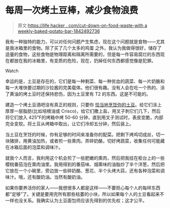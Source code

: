 # 每周一次烤土豆棒，减少食物浪费

> 原文:[https://life hacker . com/cut-down-on-food-waste-with a weekly-baked-potato-bar-1842492736](https://lifehacker.com/cut-down-on-food-waste-with-a-weekly-baked-potato-bar-1842492736)

我有一种独特的能力，可以对任何问题产生焦虑，现在这个问题就是食物——尤其是我冰箱里的食物。除了买了几个太多的鸡蛋 之外，我认为我做得很好，储存了适量的食物，这些食物是物理距离和隔离所需要的，但是每一件容易腐烂的东西现在都放在我的冰箱里，有变质的危险，现在，扔掉任何东西都感觉像是犯罪。

Watch

幸运的是，土豆是存在的，它们是每一种剩菜、每一种贫血的蔬菜、每一片奶酪和每一大堆快要过期的沙拉酱的完美载体。他们很有趣。没有人会在吃一个热的、涂了黄油的烤土豆时还保持悲伤，因为土豆里有 T2 的东西。这是不可能的。

建造一个烤土豆酒吧没有真正的规则，只要你 [恰当地烹饪你的土豆](https://lifehacker.com/how-to-make-a-restaurant-quality-baked-potato-1829011259)。给它们涂上厚厚一层脂肪(比如培根油或 Crisco)，给它们撒上盐，用叉子刺它们几下，然后将它们放入 425℉的烤箱中烤 50-60 分钟，直到用叉子测试时，表皮变脆，内部完全变软。将土豆从烤箱中取出，让它们冷却五分钟，然后装上。

当土豆在烹饪的时候，你有足够的时间来准备你的配菜。把剩下烤鸡切成丝，切一块猪排，用黄油加热，或者煎一些熏肉。弄碎奶酪，切好烤蔬菜，收集任何可能藏在冰箱后面的泡菜和调味汁。

就我个人而言，我利用这个机会煎了一些肥嫩的熏肉，然后把我挂在柜台上的一些樱桃番茄泡在熏肉油里。我用得到的番茄味、烟熏味的油脂炒了半个洋葱，然后把它放在一个小碗里，旁边放一些碎奶酪、葱花、半个头烤大蒜，还有各种泡菜和调味汁。哦，还有酸奶油。当然有酸奶油。

如果你要养活你的家人——我想很多人都是这样——不要担心每个人的每样东西都“足够”了。关键是要用完所有那些枯萎的小块，所以如果每个人的土豆看起来不一样也没关系。我确实认为土豆面包师应该先得到的优先权；这才公平。